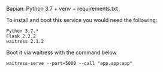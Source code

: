 Варіан: Python 3.7 + venv + requirements.txt

To install and boot this service you would need the following:

    Python 3.7.*
    Flask 2.2.2
    waitress 2.1.2

  
Boot it via waitress with the command below

    waitress-serve --port=5000 --call "app.app:app"
